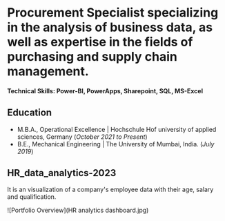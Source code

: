 

# Procurement Specialist specializing in the analysis of business data, as well as expertise in the fields of purchasing and supply chain management.

#### Technical Skills: Power-BI, PowerApps, Sharepoint, SQL, MS-Excel

## Education					       		
- M.B.A., Operational Excellence	| Hochschule Hof university of applied sciences, Germany (_October 2021 to Present_)	 			        		
- B.E., Mechanical Engineering | The University of Mumbai, India. (_July 2019_)


## HR_data_analytics-2023
It is an visualization of a company's employee data with their age, salary and qualification.

![Portfolio Overview](HR analytics dashboard.jpg)

